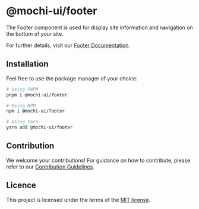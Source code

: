 # @mochi-ui/footer

The Footer component is used for display site information and navigation on the
bottom of your site.

For further details, visit our
[Footer Documentation](https://ds.mochiui.com/?path=/docs/layout-footer--docs).

## Installation

Feel free to use the package manager of your choice:

```sh
# Using PNPM
pnpm i @mochi-ui/footer

# Using NPM
npm i @mochi-ui/footer

# Using Yarn
yarn add @mochi-ui/footer
```

## Contribution

We welcome your contributions! For guidance on how to contribute, please refer
to our [Contribution Guidelines](/CONTRIBUTING.md).

## Licence

This project is licensed under the terms of the
[MIT license](https://choosealicense.com/licenses/mit/).
